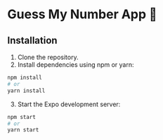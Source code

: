 # Guess My Number App 🚀

## Installation

1. Clone the repository.
2. Install dependencies using npm or yarn:

```bash
npm install
# or
yarn install
```

3. Start the Expo development server:

```bash
npm start
# or
yarn start
```
